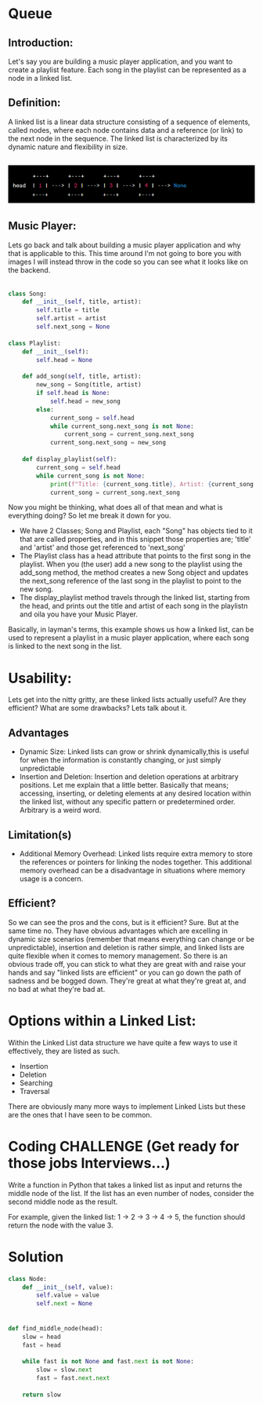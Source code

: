 # Queue

## Introduction:

Let's say you are building a music player application, and you want to create a playlist feature. Each song in the playlist can be represented as a node in a linked list.

## Definition:

A linked list is a linear data structure consisting of a sequence of elements, called nodes, where each node contains data and a reference (or link) to the next node in the sequence. The linked list is characterized by its dynamic nature and flexibility in size.
## ![linked list Example](images/linked_list.png)

## Music Player:

Lets go back and talk about building a music player application and why that is applicable to this. This time around I'm not going to bore you with images I will instead throw in the code so you can see what it looks like on the backend. 
```python

class Song:
    def __init__(self, title, artist):
        self.title = title
        self.artist = artist
        self.next_song = None

class Playlist:
    def __init__(self):
        self.head = None

    def add_song(self, title, artist):
        new_song = Song(title, artist)
        if self.head is None:
            self.head = new_song
        else:
            current_song = self.head
            while current_song.next_song is not None:
                current_song = current_song.next_song
            current_song.next_song = new_song

    def display_playlist(self):
        current_song = self.head
        while current_song is not None:
            print(f"Title: {current_song.title}, Artist: {current_song.artist}")
            current_song = current_song.next_song

```

Now you might be thinking, what does all of that mean and what is everything doing? So let me break it down for you. 

* We have 2 Classes; Song and Playlist, each "Song" has objects tied to it that are called properties, and in this snippet those properties are; 'title' and 'artist' and those get referenced to 'next_song'
* The Playlist class has a head attribute that points to the first song in the playlist. When you (the user) add a new song to the playlist using the add_song method, the method creates a new Song object and updates the next_song reference of the last song in the playlist to point to the new song.
* The display_playlist method travels through the linked list, starting from the head, and prints out the title and artist of each song in the playlistn and oila you have your Music Player. 

Basically, in layman's terms, this example shows us how a linked list, can be used to represent a playlist in a music player application, where each song is linked to the next song in the list.

# Usability:

Lets get into the nitty gritty, are these linked lists actually useful? Are they efficient? What are some drawbacks? Lets talk about it. 

## Advantages 

* Dynamic Size: Linked lists can grow or shrink dynamically,this is useful for when the information is constantly changing, or just simply unpredictable
* Insertion and Deletion: Insertion and deletion operations at arbitrary positions. Let me explain that a little better. Basically that means; accessing, inserting, or deleting elements at any desired location within the linked list, without any specific pattern or predetermined order. Arbitrary is a weird word. 

## Limitation(s)

* Additional Memory Overhead: Linked lists require extra memory to store the references or pointers for linking the nodes together. This additional memory overhead can be a disadvantage in situations where memory usage is a concern.

## Efficient? 

So we can see the pros and the cons, but is it efficient? Sure. But at the same time no. They have obvious advantages which are excelling in dynamic size scenarios (remember that means everything can change or be unpredictable), insertion and deletion is rather simple, and linked lists are quite flexible when it comes to memory management. So there is an obvious trade off, you can stick to what they are great with and raise your hands and say "linked lists are efficient" or you can go down the path of sadness and be bogged down. They're great at what they're great at, and no bad at what they're bad at. 

# Options within a Linked List:

Within the Linked List data structure we have quite a few ways to use it effectively, they are listed as such. 

* Insertion
* Deletion
* Searching
* Traversal

There are obviously many more ways to implement Linked Lists but these are the ones that I have seen to be common.


# Coding CHALLENGE (Get ready for those jobs Interviews...)

Write a function in Python that takes a linked list as input and returns the middle node of the list. If the list has an even number of nodes, consider the second middle node as the result.

For example, given the linked list: 1 -> 2 -> 3 -> 4 -> 5, the function should return the node with the value 3.

# Solution

```python
class Node:
    def __init__(self, value):
        self.value = value
        self.next = None


def find_middle_node(head):
    slow = head
    fast = head

    while fast is not None and fast.next is not None:
        slow = slow.next
        fast = fast.next.next

    return slow
```